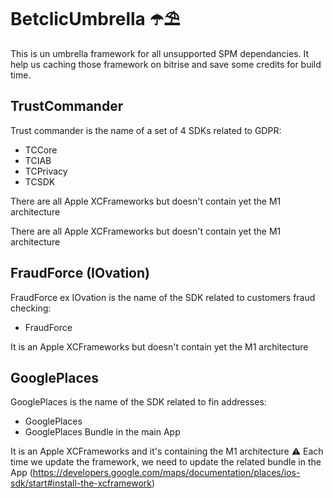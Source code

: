 # BetclicUmbrella ☂️⛱

This is un umbrella framework for all unsupported SPM dependancies.
It help us caching those framework on bitrise and save some credits for build time.

## TrustCommander

Trust commander is the name of a set of 4 SDKs related to GDPR:
- TCCore
- TCIAB
- TCPrivacy
- TCSDK

There are all Apple XCFrameworks but doesn't contain yet the M1 architecture

There are all Apple XCFrameworks but doesn't contain yet the M1 architecture

## FraudForce (IOvation)

FraudForce ex IOvation is the name of the SDK related to customers fraud checking:
- FraudForce

It is an Apple XCFrameworks but doesn't contain yet the M1 architecture

## GooglePlaces

GooglePlaces is the name of the SDK related to fin addresses:
- GooglePlaces
- GooglePlaces Bundle in the main App

It is an Apple XCFrameworks and it's containing the M1 architecture
⚠️ Each time we update the framework, we need to update the related bundle in the App (https://developers.google.com/maps/documentation/places/ios-sdk/start#install-the-xcframework)
